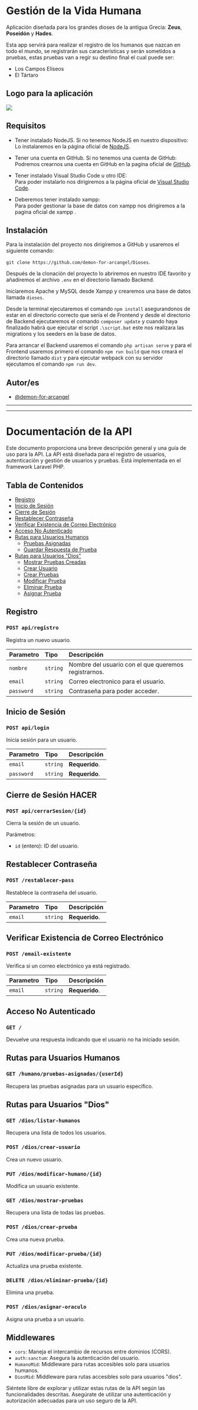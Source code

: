 
# Gestión de la Vida Humana
Aplicación diseñada para los grandes dioses de la antigua Grecia: **Zeus**, **Poseidón** y **Hades**.

Esta app servirá para realizar el registro de los humanos que nazcan en todo el mundo, se registrarán sus características y serán sometidos a pruebas, estas pruebas van a regir su destino final el cual puede ser:
- Los Campos Elíseos
- El Tártaro
## Logo para la aplicación
<img src="Frontend/src/assets/logo1.png">

## Requisitos
- Tener instalado NodeJS. Si no tenemos NodeJS en nuestro dispositivo:<br>
Lo instalaremos en la página oficial de <a href="https://nodejs.org/en">NodeJS</a>.
- Tener una cuenta en GitHub. Si no tenemos una cuenta de GitHub:<br>
Podremos crearnos una cuenta en GitHub en la pagina oficial de <a href="https://github.com">GitHub</a>.

- Tener instalado Visual Studio Code u otro IDE:<br>
Para poder instalarlo nos dirigiremos a la página oficial de <a href="https://code.visualstudio.com/download">Visual Studio Code</a>.
- Deberemos tener instalado xampp:<br>
Para poder gestionar la base de datos con xampp nos dirigiremos a la pagina oficial de xampp <a href="https://www.apachefriends.org/es/download.html"></a>.
## Instalación

Para la instalación del proyecto nos dirigiremos a GitHub y usaremos el siguiente comando:

`git clone https://github.com/demon-for-arcangel/Dioses`.<br>

Después de la clonación del proyecto lo abriremos en nuestro IDE favorito y añadiremos el archivo `.env` en el directorio llamado Backend.

Iniciaremos Apache y MySQL desde Xampp y crearemos una base de datos llamada `dioses`.

Desde la terminal ejecutaremos el comando `npm install` asegurandonos de estar en el directorio correcto que sería el de Frontend y desde el directorio de Backend ejecutaremos el comando `composer update` y cuando haya finalizado habrá que ejecutar el script `.\script.bat` este nos realizara las migrations y los seeders en la base de datos.

Para arrancar el Backend usaremos el comando `php artisan serve` y para el Frontend usaremos primero el comando `npm run build` que nos creará el directorio llamado `dist` y para ejecutar webpack con su servidor ejecutamos el comando `npm run dev`.
## Autor/es

- [@demon-for-arcangel](https://github.com/demon-for-arcangel)

---
---

# Documentación de la API

Este documento proporciona una breve descripción general y una guía de uso para la API. La API está diseñada para el registro de usuarios, autenticación y gestión de usuarios y pruebas. Está implementada en el framework Laravel PHP.

## Tabla de Contenidos
- [Registro](#registro)
- [Inicio de Sesión](#inicio-de-sesión)
- [Cierre de Sesión](#cierre-de-sesión)
- [Restablecer Contraseña](#restablecer-contraseña)
- [Verificar Existencia de Correo Electrónico](#verificar-existencia-de-correo-electrónico)
- [Acceso No Autenticado](#acceso-no-autenticado)
- [Rutas para Usuarios Humanos](#rutas-para-usuarios-humanos)
    - [Pruebas Asignadas]()
    - [Guardar Respuesta de Prueba]()
- [Rutas para Usuarios "Dios"](#rutas-para-usuarios-dios)
    - [Mostrar Pruebas Creadas]()
    - [Crear Usuario]()
    - [Crear Pruebas]()
    - [Modificar Prueba]()
    - [Eliminar Prueba]()
    - [Asignar Prueba]()


## Registro
### `POST api/registro`
Registra un nuevo usuario.

| Parametro | Tipo     | Descripción                |
| :-------- | :------- | :------------------------- |
| `nombre` | `string` | Nombre del usuario con el que queremos registrarnos. | 
| `email` | `string` | Correo electronico para el usuario.  |
| `password` | `string` | Contraseña para poder acceder. |

## Inicio de Sesión
### `POST api/login`
Inicia sesión para un usuario.

| Parametro | Tipo     | Descripción                |
| :-------- | :------- | :------------------------- |
| `email` | `string` | **Requerido**.  |
| `password` | `string` | **Requerido**. |

## Cierre de Sesión **HACER**
### `POST api/cerrarSesion/{id}`
Cierra la sesión de un usuario.

Parámetros:
- `id` (entero): ID del usuario.

## Restablecer Contraseña
### `POST /restablecer-pass`
Restablece la contraseña del usuario.

| Parametro | Tipo     | Descripción                |
| :-------- | :------- | :------------------------- |
| `email` | `string` | **Requerido**.  |

## Verificar Existencia de Correo Electrónico
### `POST /email-existente`
Verifica si un correo electrónico ya está registrado.

| Parametro | Tipo     | Descripción                |
| :-------- | :------- | :------------------------- |
| `email` | `string` | **Requerido**.  |

## Acceso No Autenticado
### `GET /`
Devuelve una respuesta indicando que el usuario no ha iniciado sesión.

## Rutas para Usuarios Humanos
### `GET /humano/pruebas-asignadas/{userId}`
Recupera las pruebas asignadas para un usuario específico.

## Rutas para Usuarios "Dios"
### `GET /dios/listar-humanos`
Recupera una lista de todos los usuarios.

### `POST /dios/crear-usuario`
Crea un nuevo usuario.

### `PUT /dios/modificar-humano/{id}`
Modifica un usuario existente.

### `GET /dios/mostrar-pruebas`
Recupera una lista de todas las pruebas.

### `POST /dios/crear-prueba`
Crea una nueva prueba.

### `PUT /dios/modificar-prueba/{id}`
Actualiza una prueba existente.

### `DELETE /dios/eliminar-prueba/{id}`
Elimina una prueba.

### `POST /dios/asignar-oraculo`
Asigna una prueba a un usuario.

## Middlewares
- `cors`: Maneja el intercambio de recursos entre dominios (CORS).
- `auth:sanctum`: Asegura la autenticación del usuario.
- `HumanoMid`: Middleware para rutas accesibles solo para usuarios humanos.
- `DiosMid`: Middleware para rutas accesibles solo para usuarios "dios".

Siéntete libre de explorar y utilizar estas rutas de la API según las funcionalidades descritas. Asegúrate de utilizar una autenticación y autorización adecuadas para un uso seguro de la API.
